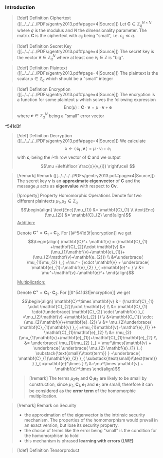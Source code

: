 ### Introduction

>[!def] Definition Ciphertext ([[../../../../PDFs/gentry2013.pdf#page=4|Source]])
>Let $\mathbf{C} \in \mathbb{Z}_{q}^{N\times N}$ where $q$ is the modulus and $N$ the dimensionality parameter. The matrix $\mathbf{C}$ is the ciphertext with $c_{ij}$ being "small", i.e. $c_{ij}\ll q$.

>[!def] Definition Secret Key ([[../../../../PDFs/gentry2013.pdf#page=4|Source]])
>The secret key is the vector $\mathbf{v} \in \mathbb{Z}_{q}^N$ where at least one $v_{i} \in \mathbb{Z}$ is "big".

>[!def] Definition Plaintext ([[../../../../PDFs/gentry2013.pdf#page=4|Source]])
>The plaintext is the scalar $\mu \in \mathbb{Z}_{q}$ which should be a "small" integer

>[!def] Defintion Encryption ([[../../../../PDFs/gentry2013.pdf#page=4|Source]])
>The encryption is a function for some plaintext $\mu$ which solves the following expression
>$$\text{Enc}(\mu): \mathbf{C}\cdot \mathbf{v} = \mu \cdot \mathbf{v}  +\mathbf{e}$$
>where $\mathbf{e} \in \mathbb{Z}^N_{q}$ being a "small" error vector

^541d3f

>[!def] Definition Decryption ([[../../../../PDFs/gentry2013.pdf#page=4|Source]])
> We calculate 
> $$x \leftarrow \langle \, \mathbf{c_{i}} \,,\, \mathbf{v} \,\rangle = \mu \cdot v_{i}+e_{i}$$
> with $\mathbf{c}_{i}$ being the $i$-th row vector of $\mathbf{C}$ and we output
> $$\mu =\left\lfloor \frac{x}{v_{i}} \right\rceil $$

>[!remark] Remark ([[../../../../PDFs/gentry2013.pdf#page=4|Source]])
>The secret key $\mathbf{v}$ is an **approximate eigenvector** of $\mathbf{C}$ and the message $\mu$ acts as **eigenvalue** with respect to $\mathbf{C}\mathbf{v}$.

>[!property] Property Homomorphic Operations
> Denote for two different plaintexts $\mu_{1}, \mu_{2} \in \mathbb{Z}_{q}$
> $$\begin{align}
> \text{Enc}(\mu_{1}) &= \mathbf{C}_{1} \\
> \text{Enc}(\mu_{2}) &= \mathbf{C}_{2}
>\end{align}$$
> <u> Addition:</u>
> 
>Denote $\mathbf{C}^+ =\mathbf{C}_{1}+\mathbf{C}_{2}$. For [[#^541d3f|encryption]] we get
>$$\begin{align}
> \mathbf{C}^+ \mathbf{v} = (\mathbf{C}_{1} +\mathbf{C}_{2})\cdot \mathbf{v} &= (\mu_{1}\mathbf{v}+\mathbf{e}_{1})+(\mu_{2}\mathbf{v}+\mathbf{e_{2}}) \\
> &=\underbrace{ \mu_{1}\mu_{2} }_{ =\mu^+ }\cdot \mathbf{v} + \underbrace{ \mathbf{e}_{1}+\mathbf{e}_{2} }_{ =\mathbf{e}^+ } \\
> &= \mu^+\mathbf{v}+\mathbf{e}^+
>\end{align}$$
>
><u>Multiplication:</u>
>
>Denote $\mathbf{C}^\times = \mathbf{C_{1}} \cdot \mathbf{C_{2}}$. For [[#^541d3f|encryption]] we get
>$$\begin{align}
> \mathbf{C}^\times \mathbf{v} &= (\mathbf{C}_{1} \cdot \mathbf{C}_{2})\cdot \mathbf{v}  \\
> &= \mathbf{C}_{1} \cdot(\underbrace{ \mathbf{C}_{2} \cdot \mathbf{v} }_{ =\mu_{2}\mathbf{v} +\mathbf{e}_{2} }) \\
> &=\mathbf{C_{1}} \cdot (\mu_{2}\mathbf{v}+\mathbf{e}_{2}) \\
> &= \mu_{2}\underbrace{ \mathbf{C}_{1}\mathbf{v} }_{ =\mu_{1}\mathbf{v}+\mathbf{e}_{1} }+ \mathbf{C}_{1}\mathbf{e}_{2} \\
> &= \mu_{2}(\mu_{1}\mathbf{v}+\mathbf{e}_{1})+\mathbf{C}_{1}\mathbf{e}_{2} \\
> &= \underbrace{ \mu_{1}\mu_{2} }_{ = \mu^\times}\mathbf{v} + \underbrace{ \underbrace{ \mu_{2} \mathbf{e}_{1} }_{ \substack{\text{small}\\\text{term}} } +\underbrace{ \mathbf{C}_{1}\mathbf{e}_{2} }_{ \substack{\text{small}\\\text{term}}  } }_{ =\mathbf{e}^\times } \\
> &=\mu^\times \mathbf{v} + \mathbf{e}^\times
>\end{align}$$
>>[!remark]
>>The terms $\mu_{2}\mathbf{e}_{1}$ and $\mathbf{C}_{1}\mathbf{e}_{2}$ are likely to be small by construction, since $\mu_{2}, \mathbf{C}_{1}, \mathbf{e}_{1}$ and $\mathbf{e}_{2}$ are small, therefore it can be considered as the **error term** of the homomorphic multiplication.

>[!remark] Remark on Security
> - the approximation of the eigenvector is the intrinsic security mechanism. The properties of the homomorphism would prevail in an exact version, but lose its security property.
> - the choice of terms like the error being "small" is the condition for the homomorphism to hold
> - this mechanism is phrased **learning with errors (LWE)** 

>[!def] Definition Tensorproduct 